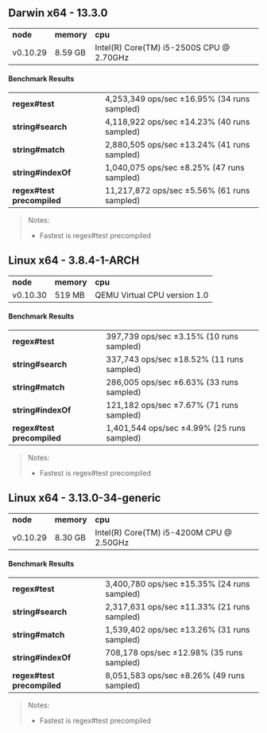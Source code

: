 Darwin x64 - 13.3.0
-----

<table><tr><td><b>node</b></td><td><b>memory</b></td><td><b>cpu</b></td></tr><tr><td>v0.10.29</td><td>8.59 GB</td><td>Intel(R) Core(TM) i5-2500S CPU @ 2.70GHz</td></tr></table>

#### Benchmark Results ####

<table><tr><td><b>regex#test</b></td><td>4,253,349 ops/sec ±16.95% (34 runs sampled)</td></tr><tr><td><b>string#search</b></td><td>4,118,922 ops/sec ±14.23% (40 runs sampled)</td></tr><tr><td><b>string#match</b></td><td>2,880,505 ops/sec ±13.24% (41 runs sampled)</td></tr><tr><td><b>string#indexOf</b></td><td>1,040,075 ops/sec ±8.25% (47 runs sampled)</td></tr><tr><td><b>regex#test precompiled</b></td><td>11,217,872 ops/sec ±5.56% (61 runs sampled)</td></tr></table>

> Notes:
> - Fastest is regex#test precompiled

Linux x64 - 3.8.4-1-ARCH
-----

<table><tr><td><b>node</b></td><td><b>memory</b></td><td><b>cpu</b></td></tr><tr><td>v0.10.30</td><td>519 MB</td><td>QEMU Virtual CPU version 1.0</td></tr></table>

#### Benchmark Results ####

<table><tr><td><b>regex#test</b></td><td>397,739 ops/sec ±3.15% (10 runs sampled)</td></tr><tr><td><b>string#search</b></td><td>337,743 ops/sec ±18.52% (11 runs sampled)</td></tr><tr><td><b>string#match</b></td><td>286,005 ops/sec ±6.63% (33 runs sampled)</td></tr><tr><td><b>string#indexOf</b></td><td>121,182 ops/sec ±7.67% (71 runs sampled)</td></tr><tr><td><b>regex#test precompiled</b></td><td>1,401,544 ops/sec ±4.99% (25 runs sampled)</td></tr></table>

> Notes:
> - Fastest is regex#test precompiled

Linux x64 - 3.13.0-34-generic
-----

<table><tr><td><b>node</b></td><td><b>memory</b></td><td><b>cpu</b></td></tr><tr><td>v0.10.29</td><td>8.30 GB</td><td>Intel(R) Core(TM) i5-4200M CPU @ 2.50GHz</td></tr></table>

#### Benchmark Results ####

<table><tr><td><b>regex#test</b></td><td>3,400,780 ops/sec ±15.35% (24 runs sampled)</td></tr><tr><td><b>string#search</b></td><td>2,317,631 ops/sec ±11.33% (21 runs sampled)</td></tr><tr><td><b>string#match</b></td><td>1,539,402 ops/sec ±13.26% (31 runs sampled)</td></tr><tr><td><b>string#indexOf</b></td><td>708,178 ops/sec ±12.98% (35 runs sampled)</td></tr><tr><td><b>regex#test precompiled</b></td><td>8,051,583 ops/sec ±8.26% (49 runs sampled)</td></tr></table>

> Notes:
> - Fastest is regex#test precompiled

